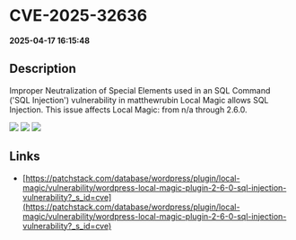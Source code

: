 # CVE-2025-32636

**2025-04-17 16:15:48**

## Description
Improper Neutralization of Special Elements used in an SQL Command ('SQL Injection') vulnerability in matthewrubin Local Magic allows SQL Injection. This issue affects Local Magic: from n/a through 2.6.0.

![](https://img.shields.io/static/v1?label=Score&message=9.3&color=red)
![](https://img.shields.io/static/v1?label=Severity&message=CRITICAL&color=red)
![](https://img.shields.io/static/v1?label=CWE&message=SQL&color=green)

## Links
- [https://patchstack.com/database/wordpress/plugin/local-magic/vulnerability/wordpress-local-magic-plugin-2-6-0-sql-injection-vulnerability?_s_id=cve](https://patchstack.com/database/wordpress/plugin/local-magic/vulnerability/wordpress-local-magic-plugin-2-6-0-sql-injection-vulnerability?_s_id=cve)
